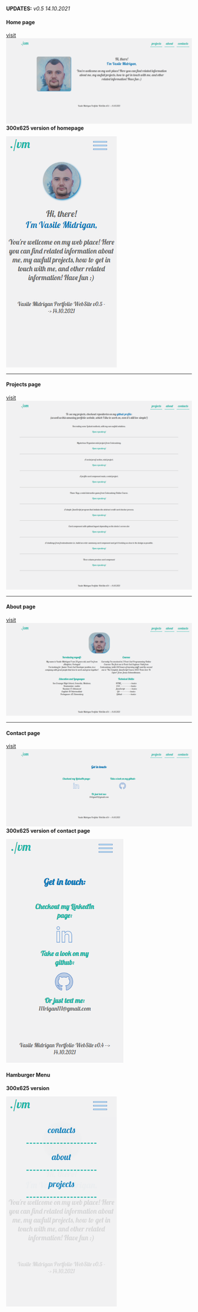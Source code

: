 **UPDATES:**
_v0.5 14.10.2021_

#### Home page

[visit](https://vasilemidrigan.github.io/index.html)
![Image](./resources/images/updates/home_page.png)
**300x625 version of homepage**

![Image](./resources/images/updates/300x625.png)

---

#### Projects page

[visit](https://vasilemidrigan.github.io/projects.html)
![Image](./resources/images/updates/project_page.png)

---

#### About page

[visit](https://vasilemidrigan.github.io/about.html)
![Image](./resources/images/updates/about_page.png)

---

#### Contact page

[visit](https://vasilemidrigan.github.io/contact.html)
![Image](./resources/images/updates/contact_page.png)
**300x625 version of contact page**

![Image](./resources/images/updates/300x625_contact_page.png)

#### Hamburger Menu

**300x625 version**

![Image](./resources/images/updates/300x625_hamburger_menu.png)

